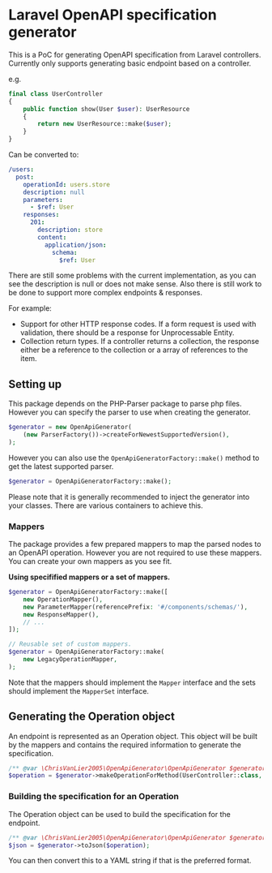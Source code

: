 # Laravel OpenAPI specification generator

This is a PoC for generating OpenAPI specification from Laravel controllers.
Currently only supports generating basic endpoint based on a controller.

e.g.
```php
final class UserController 
{
    public function show(User $user): UserResource
    {
        return new UserResource::make($user);
    }
}
```

Can be converted to:
```yaml
/users:
  post:
    operationId: users.store
    description: null
    parameters:
      - $ref: User
    responses:
      201:
        description: store
        content:
          application/json:
            schema:
              $ref: User
```

There are still some problems with the current implementation, as you can see the description is null or does not make sense.
Also there is still work to be done to support more complex endpoints & responses.

For example:
* Support for other HTTP response codes. If a form request is used with validation, there should be a response for Unprocessable Entity.
* Collection return types. If a controller returns a collection, the response either be a reference to the collection or a array of references to the item.

## Setting up
This package depends on the PHP-Parser package to parse php files. However you can specify the parser to use when creating the generator.

```php
$generator = new OpenApiGenerator(
    (new ParserFactory())->createForNewestSupportedVersion(),
);
```

However you can also use the `OpenApiGeneratorFactory::make()` method to get the latest supported parser.

```php
$generator = OpenApiGeneratorFactory::make();
```

Please note that it is generally recommended to inject the generator into your classes. There are various containers to achieve this.

### Mappers
The package provides a few prepared mappers to map the parsed nodes to an OpenAPI operation. However you are not required to use these mappers.
You can create your own mappers as you see fit.

**Using specifified mappers or a set of mappers.**
```php
$generator = OpenApiGeneratorFactory::make([
    new OperationMapper(),
    new ParameterMapper(referencePrefix: '#/components/schemas/'),
    new ResponseMapper(),
    // ...
]);

// Reusable set of custom mappers.
$generator = OpenApiGeneratorFactory::make(
    new LegacyOperationMapper,
);
```
Note that the mappers should implement the `Mapper` interface and the sets should implement the `MapperSet` interface.

## Generating the Operation object
An endpoint is represented as an Operation object. This object will be built by the mappers and contains the required information
to generate the specification.

```php
/** @var \ChrisVanLier2005\OpenApiGenerator\OpenApiGenerator $generator */
$operation = $generator->makeOperationForMethod(UserController::class, 'store');
```

### Building the specification for an Operation
The Operation object can be used to build the specification for the endpoint.

```php
/** @var \ChrisVanLier2005\OpenApiGenerator\OpenApiGenerator $generator */
$json = $generator->toJson($operation);
```

You can then convert this to a YAML string if that is the preferred format.
